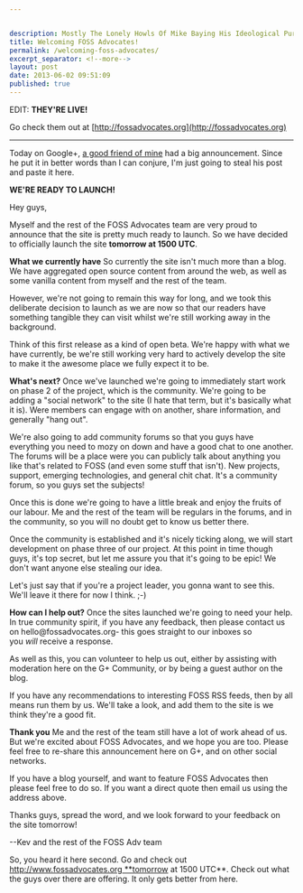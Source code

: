 ```yaml
---


description: Mostly The Lonely Howls Of Mike Baying His Ideological Purity At The Moon
title: Welcoming FOSS Advocates!
permalink: /welcoming-foss-advocates/
excerpt_separator: <!--more-->
layout: post
date: 2013-06-02 09:51:09
published: true
---
```



EDIT: **THEY'RE LIVE!**

Go check them out at [http://fossadvocates.org](http://fossadvocates.org)

---

Today on Google+, [a good friend of mine](https://plus.google.com/u/0/107532714495314593816) had a big announcement. Since he put it in better words than I can conjure, I'm just going to steal his post and paste it here.

**WE'RE READY TO LAUNCH!**

Hey guys,

Myself and the rest of the FOSS Advocates team are very proud to announce that the site is pretty much ready to launch. So we have decided to officially launch the site **tomorrow at 1500 UTC**.

<!--more-->

**What we currently have** So currently the site isn't much more than a blog. We have aggregated open source content from around the web, as well as some vanilla content from myself and the rest of the team.

However, we're not going to remain this way for long, and we took this deliberate decision to launch as we are now so that our readers have something tangible they can visit whilst we're still working away in the background.

Think of this first release as a kind of open beta. We're happy with what we have currently, be we're still working very hard to actively develop the site to make it the awesome place we fully expect it to be.

**What's next?** Once we've launched we're going to immediately start work on phase 2 of the project, which is the community. We're going to be adding a "social network" to the site (I hate that term, but it's basically what it is). Were members can engage with on another, share information, and generally "hang out".

We're also going to add community forums so that you guys have everything you need to mozy on down and have a good chat to one another. The forums will be a place were you can publicly talk about anything you like that's related to FOSS (and even some stuff that isn't). New projects, support, emerging technologies, and general chit chat. It's a community forum, so you guys set the subjects!

Once this is done we're going to have a little break and enjoy the fruits of our labour. Me and the rest of the team will be regulars in the forums, and in the community, so you will no doubt get to know us better there.

Once the community is established and it's nicely ticking along, we will start development on phase three of our project. At this point in time though guys, it's top secret, but let me assure you that it's going to be epic! We don't want anyone else stealing our idea.

Let's just say that if you're a project leader, you gonna want to see this. We'll leave it there for now I think. ;-)

**How can I help out?** Once the sites launched we're going to need your help. In true community spirit, if you have any feedback, then please contact us on hello@fossadvocates.org- this goes straight to our inboxes so you _will_ receive a response.

As well as this, you can volunteer to help us out, either by assisting with moderation here on the G+ Community, or by being a guest author on the blog.

If you have any recommendations to interesting FOSS RSS feeds, then by all means run them by us. We'll take a look, and add them to the site is we think they're a good fit.

**Thank you** Me and the rest of the team still have a lot of work ahead of us. But we're excited about FOSS Advocates, and we hope you are too. Please feel free to re-share this announcement here on G+, and on other social networks.

If you have a blog yourself, and want to feature FOSS Advocates then please feel free to do so. If you want a direct quote then email us using the address above.

Thanks guys, spread the word, and we look forward to your feedback on the site tomorrow!

\--Kev and the rest of the FOSS Adv team

So, you heard it here second. Go and check out http://www.fossadvocates.org **tomorrow at 1500 UTC**. Check out what the guys over there are offering. It only gets better from here.
